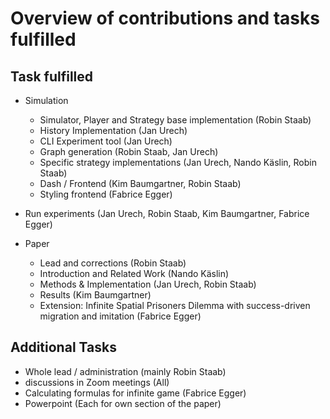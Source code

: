# Overview of contributions and tasks fulfilled
## Task fulfilled

- Simulation 
  - Simulator, Player and Strategy base implementation (Robin Staab)
  - History Implementation (Jan Urech)
  - CLI Experiment tool (Jan Urech)
  - Graph generation (Robin Staab, Jan Urech)
  - Specific strategy implementations (Jan Urech, Nando Käslin, Robin Staab)
  - Dash / Frontend (Kim Baumgartner, Robin Staab)
  - Styling frontend (Fabrice Egger)

- Run experiments (Jan Urech, Robin Staab, Kim Baumgartner, Fabrice Egger)

- Paper
  - Lead and corrections (Robin Staab)
  - Introduction and Related Work (Nando Käslin)
  - Methods & Implementation (Jan Urech, Robin Staab)
  - Results (Kim Baumgartner)
  - Extension: Infinite Spatial Prisoners Dilemma with success-driven
    migration and imitation (Fabrice Egger)

## Additional Tasks

- Whole lead / administration (mainly Robin Staab)
- discussions in Zoom meetings (All)
- Calculating formulas for infinite game (Fabrice Egger)
- Powerpoint (Each for own section of the paper)
